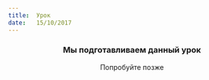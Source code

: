 ```yaml
---
title:  Урок
date:   15/10/2017
---
```


### <center>Мы подготавливаем данный урок</center>
<center>Попробуйте позже</center>